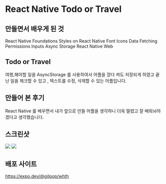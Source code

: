 # React Native Todo or Travel 


## 만들면서 배우게 된 것

React Native Foundations
Styles on React Native
Font Icons
Data Fetching
Permissions
Inputs
Async Storage
React Native Web

## Todo or Travel 

여행,해야할 일을 AsyncStorage 를 사용하여서 어플을 껐다 켜도 저장되게 하였고 끝난 일을 체크할 수 있고 , 텍스트를 수정, 삭제할 수 있는 어플입니다.

## 만들어 본 후기

React Native 를 배우면서 내가 앞으로 만들 어플을 생각하니 더욱 떨렸고 잘 배워놔야겠다고 생각했습니다.


## 스크린샷

<img src="https://user-images.githubusercontent.com/80146176/147840280-d168a1ed-3bf2-4d07-874c-b33a15522896.png" width="auto" />
<img src="https://user-images.githubusercontent.com/80146176/147840303-09fb26b3-2731-414b-af18-55afbbef6e17.png" width="auto" />

## 배포 사이트

https://expo.dev/@gilpop/whth

